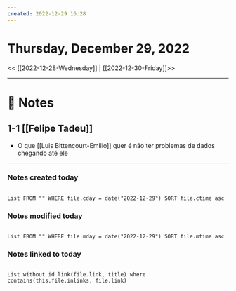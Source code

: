 ```yaml
---
created: 2022-12-29 16:28
---
```


# Thursday, December 29, 2022

<< [[2022-12-28-Wednesday]] | [[2022-12-30-Friday]]>>

---

# 📝 Notes
## 1-1 [[Felipe Tadeu]]
- O que [[Luis Bittencourt-Emilio]] quer é não ter problemas de dados chegando até ele

---

### Notes created today

```dataview

List FROM "" WHERE file.cday = date("2022-12-29") SORT file.ctime asc

```

### Notes modified today

```dataview

List FROM "" WHERE file.mday = date("2022-12-29") SORT file.mtime asc

```

### Notes linked to today

```dataview 

List without id link(file.link, title) where contains(this.file.inlinks, file.link)

```